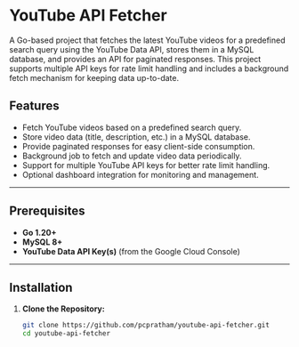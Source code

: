 # YouTube API Fetcher

A Go-based project that fetches the latest YouTube videos for a predefined search query using the YouTube Data API, stores them in a MySQL database, and provides an API for paginated responses. This project supports multiple API keys for rate limit handling and includes a background fetch mechanism for keeping data up-to-date.

## Features

- Fetch YouTube videos based on a predefined search query.
- Store video data (title, description, etc.) in a MySQL database.
- Provide paginated responses for easy client-side consumption.
- Background job to fetch and update video data periodically.
- Support for multiple YouTube API keys for better rate limit handling.
- Optional dashboard integration for monitoring and management.

---

## Prerequisites

- **Go 1.20+**
- **MySQL 8+**
- **YouTube Data API Key(s)** (from the Google Cloud Console)

---

## Installation

1. **Clone the Repository:**
   ```bash
   git clone https://github.com/pcpratham/youtube-api-fetcher.git
   cd youtube-api-fetcher
